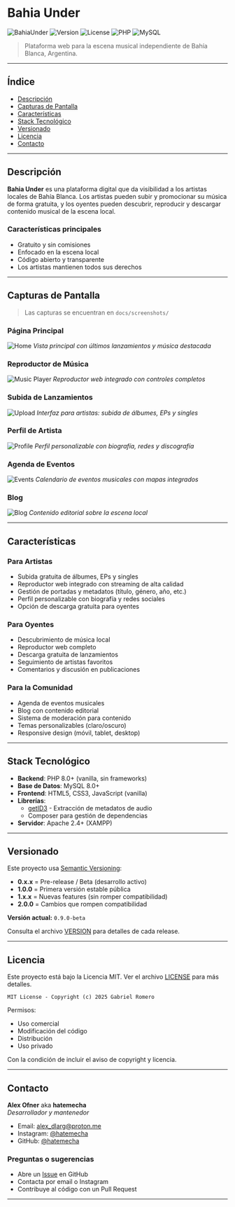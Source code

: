 # Bahia Under

![BahiaUnder](docs/screenshots/bahia-under.png)
![Version](https://img.shields.io/badge/version-0.9.0--beta-orange)
![License](https://img.shields.io/badge/license-MIT-blue)
![PHP](https://img.shields.io/badge/PHP-8.0+-777BB4?logo=php&logoColor=white)
![MySQL](https://img.shields.io/badge/MySQL-8.0+-4479A1?logo=mysql&logoColor=white)

> Plataforma web para la escena musical independiente de Bahía Blanca, Argentina.

---

## Índice

- [Descripción](#descripción)
- [Capturas de Pantalla](#capturas-de-pantalla)
- [Características](#características)
- [Stack Tecnológico](#stack-tecnológico)
- [Versionado](#versionado)
- [Licencia](#licencia)
- [Contacto](#contacto)

---

## Descripción

**Bahia Under** es una plataforma digital que da visibilidad a los artistas locales de Bahía Blanca. Los artistas pueden subir y promocionar su música de forma gratuita, y los oyentes pueden descubrir, reproducir y descargar contenido musical de la escena local.

### Características principales

- Gratuito y sin comisiones
- Enfocado en la escena local
- Código abierto y transparente
- Los artistas mantienen todos sus derechos

---

## Capturas de Pantalla

> Las capturas se encuentran en `docs/screenshots/`

### Página Principal
![Home](docs/screenshots/home.png)
*Vista principal con últimos lanzamientos y música destacada*

### Reproductor de Música
![Music Player](docs/screenshots/music-player.png)
*Reproductor web integrado con controles completos*

### Subida de Lanzamientos
![Upload](docs/screenshots/upload.png)
*Interfaz para artistas: subida de álbumes, EPs y singles*

### Perfil de Artista
![Profile](docs/screenshots/profile.png)
*Perfil personalizable con biografía, redes y discografía*

### Agenda de Eventos
![Events](docs/screenshots/events.png)
*Calendario de eventos musicales con mapas integrados*

### Blog
![Blog](docs/screenshots/blog.png)
*Contenido editorial sobre la escena local*

---

## Características

### Para Artistas
- Subida gratuita de álbumes, EPs y singles
- Reproductor web integrado con streaming de alta calidad
- Gestión de portadas y metadatos (título, género, año, etc.)
- Perfil personalizable con biografía y redes sociales
- Opción de descarga gratuita para oyentes

### Para Oyentes
- Descubrimiento de música local
- Reproductor web completo
- Descarga gratuita de lanzamientos
- Seguimiento de artistas favoritos
- Comentarios y discusión en publicaciones

### Para la Comunidad
- Agenda de eventos musicales
- Blog con contenido editorial
- Sistema de moderación para contenido
- Temas personalizables (claro/oscuro)
- Responsive design (móvil, tablet, desktop)

---

## Stack Tecnológico

- **Backend**: PHP 8.0+ (vanilla, sin frameworks)
- **Base de Datos**: MySQL 8.0+
- **Frontend**: HTML5, CSS3, JavaScript (vanilla)
- **Librerías**:
  - [getID3](https://github.com/JamesHeinrich/getID3) - Extracción de metadatos de audio
  - Composer para gestión de dependencias
- **Servidor**: Apache 2.4+ (XAMPP)

---

## Versionado

Este proyecto usa [Semantic Versioning](https://semver.org/):

- **0.x.x** = Pre-release / Beta (desarrollo activo)
- **1.0.0** = Primera versión estable pública
- **1.x.x** = Nuevas features (sin romper compatibilidad)
- **2.0.0** = Cambios que rompen compatibilidad

**Versión actual:** `0.9.0-beta`

Consulta el archivo [VERSION](VERSION) para detalles de cada release.

---

## Licencia

Este proyecto está bajo la Licencia MIT. Ver el archivo [LICENSE](LICENSE) para más detalles.

```
MIT License - Copyright (c) 2025 Gabriel Romero
```

Permisos:
- Uso comercial
- Modificación del código
- Distribución
- Uso privado

Con la condición de incluir el aviso de copyright y licencia.

---

## Contacto

**Alex Ofner** aka **hatemecha**  
*Desarrollador y mantenedor*

- Email: [alex_dlarg@proton.me](mailto:alex_dlarg@proton.me)
- Instagram: [@hatemecha](https://instagram.com/hatemecha)
- GitHub: [@hatemecha](https://github.com/hatemecha)

### Preguntas o sugerencias

- Abre un [Issue](https://github.com/hatemecha/bahia-under-web/issues) en GitHub
- Contacta por email o Instagram
- Contribuye al código con un Pull Request

---
